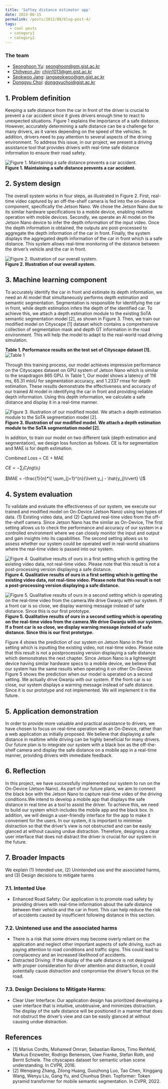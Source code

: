 ```yaml
---
title: 'Saftey distance estimator app'
date: 2023-06-15
permalink: /posts/2012/08/blog-post-4/
tags:
  - cool posts
  - category1
  - category2
---
```


### The team

- [Seonghoon Yu](https://www.notion.so/CV-886e631607144ec1b49637e95864f37a?pvs=4): seonghoon@gm.gist.ac.kr
- [Chihyeon Jin](https://chchin33.github.io/): chjin1013@gm.gist.ac.kr
- [Seokwoo Jang](https://melodic-plantain-1e0.notion.site/Jang-Seok-Woo-Portfolio-513b52c79b8c4b4d80d21790274a480b): jangseokwoo@gm.gist.ac.kr
- [Donggyu Choi](https://www.notion.so/Donggyu-Choi-deb0b2a368e6465e9c0ebe31d207f452): donggyuchoi@gist.ac.kr

## 1. Problem definition  
Keeping a safe distance from the car in front of the driver is crucial to prevent a car accident since it gives drivers enough time to react to unexpected situations. Figure 1 explains the importance of a safe distance. However, accurately determining a safe distance can be a challenge for many drivers, as it varies depending on the speed of the vehicles. In addition, drivers need to pay attention to several aspects of the driving environment. To address this issue, in our project, we present a driving assistance tool that provides drivers with real-time safe distance information to ensure their road safety.

![Figure 1. Maintaining a safe distance prevents a car accident.](https://github.com/chchin33/chchin33.github.io/blob/Blog_branch/images/DE%20Figure%201.png?raw=true)  
**Figure 1. Maintaining a safe distance prevents a car accident.**

## 2. System design  
The overall system works in four steps, as illustrated in Figure 2. First, real-time video captured by an off-the-shelf camera is fed into the on-device component, specifically the Jetson Nano. We chose the Jetson Nano due to its similar hardware specifications to a mobile device, enabling realtime operation with mobile devices. Secondly, we operate an AI model on the Jetson Nano device to infer the depth information of the input video. Once the depth information is obtained, the outputs are post-processed to aggregate the depth information of the car in front. Finally, the system displays the aggregated depth information of the car in front which is a safe distance. This system allows real-time monitoring of the distance between the driver’s vehicle and the car in front.

![Figure 2. Illustration of our overall system.](https://github.com/chchin33/chchin33.github.io/blob/Blog_branch/images/DE%20Figure%202.png?raw=true)  
**Figure 2. Illustration of our overall system.**

## 3. Machine learning component  
To accurately identify the car in front and estimate its depth information, we need an AI model that simultaneously performs depth estimation and semantic segmentation. Segmentation is responsible for identifying the car in front, while depth estimation infers the depth of the identified car. To achieve this, we attach a depth estimation module to the existing SoTA semantic segmentation model [2], as shown in Figure 3. Then, we train our modified model on Cityscape [1] dataset which contains a comprehensive collection of segmentation mask and depth GT information in the road environment. This will help the model to adapt to the real-world road driving simulation.  

**Table 1. Performance results on the test set of Cityscape dataset [1].**  
![Table 1](https://github.com/chchin33/chchin33.github.io/blob/Blog_branch/images/Table%201.PNG?raw=true)


Through this training process, our model achieves impressive performance on the Cityscapes dataset on GPU system of Jetson Nano which is similar to the snapdragon 865 GPU. In Table 1, Our model shows a latency of 116 ms, 65.31 mIoU for segmentation accuracy, and 1.2337 rmse for depth estimation. These results demonstrate the effectiveness and accuracy of our trained AI model in identifying the car in front and providing reliable depth information. Using this depth information, we calculate a safe distance and display it in a real-time manner.

![Figure 3. Illustration of our modified model. We attach a depth estimation module to the SoTA segmentation model [2].](https://github.com/chchin33/chchin33.github.io/blob/Blog_branch/images/DE%20Figure%203.png?raw=true)  
**Figure 3. Illustration of our modified model. We attach a depth estimation module to the SoTA segmentation model [2].**

In addition, to train our model on two different task (depth estimation and segmentation), we design loss function as follows. CE is for segmentation and MAE is for depth estimation.

Combined Loss = CE + MAE  

$CE = -\sum_i{C_i log(s_i)}$  

$MAE = -\frac{1}{n}*\[ \sum_{j=1}^{n}{\lvert y_j - \hat{y_j}\rvert} \]$


## 4. System evaluation  
To validate and evaluate the effectiveness of our system, we execute our trained and modified model on On-Device (Jetson Nano) using two types of data. (1) Existing video data, and (2) Captured real-time video from the off-the-shelf camera. Since Jetson Nano has the similar as On-Device, The first setting allows us to check the performance and accuracy of our system in a controlled environment where we can closely monitor the input and output and gain insights into its capabilities. The second setting allows us to assess whether our system could be operated well in real-world situations where the real-time video is passed into our system.

![Figure 4. Qualitative results of ours in a first setting which is getting
the existing video data, not real-time video. Please note that this
result is not a post-processing version displaying a safe distance.](https://github.com/chchin33/chchin33.github.io/blob/Blog_branch/images/DE%20Figure%204.png?raw=true)  
**Figure 4. Qualitative results of ours in a first setting which is getting
the existing video data, not real-time video. Please note that this
result is not a post-processing version displaying a safe distance.**

![Figure 5. Qualitative results of ours in a second setting which is
operating on the real-time video from the camera.We drive Gwanju
with our system. If a front car is so close, we display warning
message instead of safe distance. Since this is our first prototype.](https://github.com/chchin33/chchin33.github.io/blob/Blog_branch/images/DE%20Figure%205.png?raw=true)  
**Figure 5. Qualitative results of ours in a second setting which is
operating on the real-time video from the camera.We drive Gwanju
with our system. If a front car is so close, we display warning
message instead of safe distance. Since this is our first prototype.**

Figure 4 shows the prediction of our system on Jetson Nano in the first setting which is inputting the existing video, not real-time video. Please note that this result is not a postprocessing version displaying a safe distance which demonstrates the next chapter. Since Jetson Nano is a lightweight device having similar hardware specs to a mobile device, we believe that our system has the same results when operating it on other On-Device. Figure 5 shows the prediction when our model is operated on a second setting. We actually drive Gwanju with our system. If the front car is so close, our system displays a warning message instead of safe distance. Since it is our prototype and not implemented. We will implement it in the future.


## 5. Application demonstration  
In order to provide more valuable and practical assistance to drivers, we have chosen to focus on real-time operation with an On-Device, rather than a web application as initially proposed. We believe that displaying a safe distance in realtime while driving can be highly beneficial for many drivers. Our future plan is to integrate our system with a black box as the off-the-shelf camera and display the safe distance on a mobile app in a real-time manner, providing drivers with immediate feedback.

## 6. Reflection
In this project, we have successfully implemented our system to run on the On-Device (Jetson Nano). As part of our future plans, we aim to connect the black box with the Jetson Nano to capture real-time video of the driving conditions.We intend to develop a mobile app that displays the safe distance in real time as a tool to assist the driver. To achieve this, we need to build our system which includes the mobile app and the black box. In addition, we will design a user-friendly interface for the app to make it convenient for the users. In our system, it is important to minimise distraction so that the driver’s view is not obstructed and can be easily glanced at without causing undue distraction. Therefore, designing a clear user interface that does not distract the driver is crucial for our system in the future.

## 7. Broader Impacts  
We explain (1) Intended use, (2) Unintended use and the associated harms, and (3) Design decisions to mitigate harms

### 7.1. Intented Use  
- Enhanced Road Safety: Our application is to promote road safety by providing drivers with real-time information about the safe distance between their vehicle and the car in front. This can help reduce the risk of accidents caused by insufficient following distance in this section.

### 7.2. Unintened use and the associated harms  
- There is a risk that some drivers may become overly reliant on the application and neglect other important aspects of safe driving, such as paying attention to road conditions and traffic signs. This could lead to complacency and an increased likelihood of accidents.  
- Distracted Driving: If the display of the safe distance is not designed with proper consideration for driver attention and distraction, it could potentially cause distraction and compromise the driver’s focus on the road.

### 7.3. Design Decisions to Mitigate Harms:  
- Clear User Interface: Our application design has prioritized developing a user interface that is intuitive, unobtrusive, and minimizes distraction. The display of the safe distance will be positioned in a manner that does not obstruct the driver’s view and can be easily glanced at without causing undue distraction.

## References
- [1] Marius Cordts, Mohamed Omran, Sebastian Ramos, Timo Rehfeld, Markus Enzweiler, Rodrigo Benenson, Uwe Franke, Stefan Roth, and Bernt Schiele. The cityscapes dataset for semantic urban scene understanding. In CVPR, 2016.
- [2] Wenqiang Zhang, Zilong Huang, Guozhong Luo, Tao Chen, Xinggang Wang, Wenyu Liu, Gang Yu, and Chunhua Shen. Topformer: Token pyramid transformer for mobile semantic segmentation. In CVPR, 2022.
